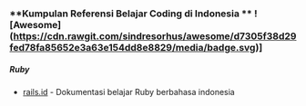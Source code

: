 ### **Kumpulan Referensi Belajar Coding di Indonesia ** ![Awesome] (https://cdn.rawgit.com/sindresorhus/awesome/d7305f38d29fed78fa85652e3a63e154dd8e8829/media/badge.svg)]
##### Ruby

- [rails.id](https://rails.id/) - Dokumentasi belajar Ruby berbahasa indonesia
